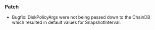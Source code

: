 <!--
A new scriv changelog fragment.

Uncomment the section that is right (remove the HTML comment wrapper).
-->

### Patch

- Bugfix: DiskPolicyArgs were not being passed down to the ChainDB which resulted in default values for SnapshotInterval.

<!--
### Non-Breaking

- A bullet item for the Non-Breaking category.

-->
<!--
### Breaking

- A bullet item for the Breaking category.

-->
